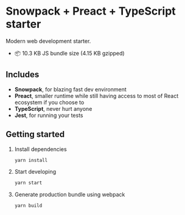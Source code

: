 # Snowpack + Preact + TypeScript starter

Modern web development starter.
- 📦 10.3 KB JS bundle size (4.15 KB gzipped)

## Includes
- **Snowpack**, for blazing fast dev environment
- **Preact**, smaller runtime while still having access to most of React ecosystem if you choose to
- **TypeScript**, never hurt anyone
- **Jest**, for running your tests

## Getting started
1. Install dependencies
    ```sh
    yarn install
    ```

2. Start developing
    ```sh
    yarn start
    ```

3. Generate production bundle using webpack
    ```sh
    yarn build
    ```
